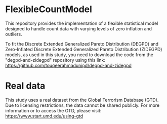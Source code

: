 # FlexibleCountModel
This repository provides the implementation of a flexible statistical model designed to handle count data with varying levels of zero inflation and outliers.

To fit the Discrete Extended Generalized Pareto Distribution (DEGPD) and Zero-Inflated Discrete Extended Generalized Pareto Distribution (ZIDEGPD) models, as used in this study, you need to download the code from the "degpd-and-zidegpd" repository using this link:
https://github.com/touqeerahmadunipd/degpd-and-zidegpd

# Real data
This study uses a real dataset from the Global Terrorism Database (GTD). Due to licensing restrictions, the data cannot be shared publicly. For more information or to access the GTD, please visit: https://www.start.umd.edu/using-gtd
